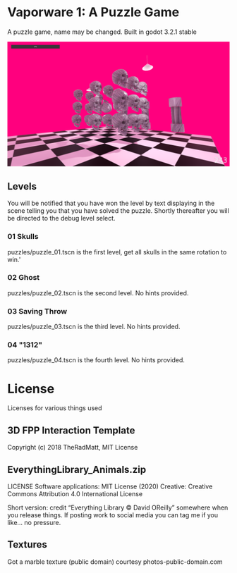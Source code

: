 # Vaporware 1: A Puzzle Game

A puzzle game, name may be changed. Built in godot 3.2.1 stable

![Gameplay Screenshot](./screenshot.png)

## Levels

You will be notified that you have won the level by text displaying in the scene telling you that you have solved the puzzle. Shortly thereafter you will be directed to the debug level select.

### 01 Skulls

puzzles/puzzle_01.tscn is the first level, get all skulls in the same rotation to win.'

### 02 Ghost

puzzles/puzzle_02.tscn is the second level. No hints provided.

### 03 Saving Throw

puzzles/puzzle_03.tscn is the third level. No hints provided.

### 04 "1312"

puzzles/puzzle_04.tscn is the fourth level. No hints provided.

# License

Licenses for various things used

## 3D FPP Interaction Template

Copyright (c) 2018 TheRadMatt, MIT License

## EverythingLibrary_Animals.zip

LICENSE
Software applications: MIT License (2020) 
Creative: Creative Commons Attribution 4.0 International License

Short version: credit “Everything Library © David OReilly” somewhere when you release things. If posting work to social media you can tag me if you like… no pressure.

## Textures

Got a marble texture (public domain) courtesy photos-public-domain.com
